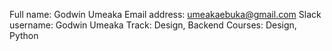    Full name: Godwin Umeaka
   Email address: umeakaebuka@gmail.com
   Slack username: Godwin Umeaka
   Track: Design, Backend
   Courses: Design, Python
